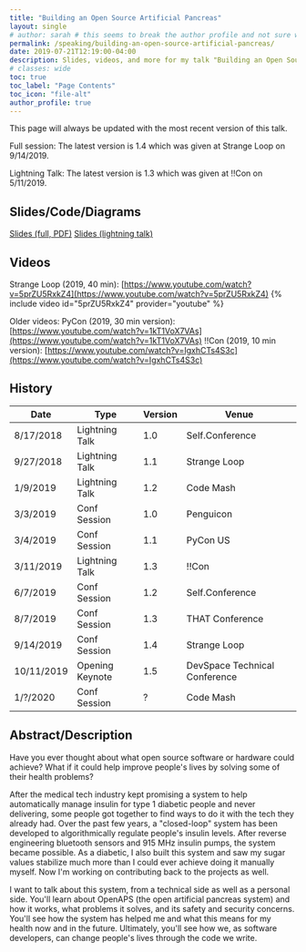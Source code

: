 ```yaml
---
title: "Building an Open Source Artificial Pancreas"
layout: single
# author: sarah # this seems to break the author profile and not sure why yet
permalink: /speaking/building-an-open-source-artificial-pancreas/
date: 2019-07-21T12:19:00-04:00
description: Slides, videos, and more for my talk "Building an Open Source Artificial Pancreas"
# classes: wide
toc: true
toc_label: "Page Contents"
toc_icon: "file-alt"
author_profile: true
---
```


This page will always be updated with the most recent version of this talk. 

Full session: The latest version is 1.4 which was given at Strange Loop on 9/14/2019.

Lightning Talk: The latest version is 1.3 which was given at !!Con on 5/11/2019.

## Slides/Code/Diagrams

[Slides (full, PDF)](https://github.com/geekygirlsarah/talk-building_open_source_artificial_pancreas/raw/master/Building%20an%20Open%20Source%20Artificial%20Pancreas%20(long%20session).pdf) 
[Slides (lightning talk)](https://slides.com/geekygirlsarah/i-built-an-artificial-pancreas#/live)

## Videos

Strange Loop (2019, 40 min): [https://www.youtube.com/watch?v=5prZU5RxkZ4](https://www.youtube.com/watch?v=5prZU5RxkZ4)
{% include video id="5prZU5RxkZ4" provider="youtube" %}

Older videos:
PyCon (2019, 30 min version): [https://www.youtube.com/watch?v=1kT1VoX7VAs](https://www.youtube.com/watch?v=1kT1VoX7VAs)
!!Con (2019, 10 min version): [https://www.youtube.com/watch?v=IgxhCTs4S3c](https://www.youtube.com/watch?v=IgxhCTs4S3c)


## History

Date       | Type            | Version | Venue
---------- | --------------- | ------- | ------
8/17/2018  | Lightning Talk  | 1.0     | Self.Conference
9/27/2018  | Lightning Talk  | 1.1     | Strange Loop
1/9/2019   | Lightning Talk  | 1.2     | Code Mash
3/3/2019   | Conf Session    | 1.0     | Penguicon
3/4/2019   | Conf Session    | 1.1     | PyCon US
3/11/2019  | Lightning Talk  | 1.3     | !!Con
6/7/2019   | Conf Session    | 1.2     | Self.Conference
8/7/2019   | Conf Session    | 1.3     | THAT Conference
9/14/2019  | Conf Session    | 1.4     | Strange Loop
10/11/2019 | Opening Keynote | 1.5     | DevSpace Technical Conference
1/?/2020   | Conf Session    | ?       | Code Mash

## Abstract/Description

Have you ever thought about what open source software or hardware could achieve? What if it could help improve people's 
lives by solving some of their health problems?

After the medical tech industry kept promising a system to help automatically manage insulin for type 1 diabetic people 
and never delivering, some people got together to find ways to do it with the tech they already had. Over the past few 
years, a "closed-loop" system has been developed to algorithmically regulate people's insulin levels. After reverse 
engineering bluetooth sensors and 915 MHz insulin pumps, the system became possible. As a diabetic, I also built this 
system and saw my sugar values stabilize much more than I could ever achieve doing it manually myself. Now I'm working 
on contributing back to the projects as well.

I want to talk about this system, from a technical side as well as a personal side. You'll learn about OpenAPS (the 
open artificial pancreas system) and how it works, what problems it solves, and its safety and security concerns. 
You'll see how the system has helped me and what this means for my health now and in the future. Ultimately, you'll see 
how we, as software developers, can change people's lives through the code we write.

<!-- ## Talk Outline

...

## Transcript

...

-->